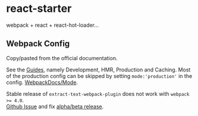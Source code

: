 # react-starter
webpack + react + react-hot-loader...

## Webpack Config
Copy/pasted from the official documentation.  

See the [Guides](https://webpack.js.org/guides/), namely Development, HMR, Production and Caching.
Most of the production config can be skipped by setting `mode:'production'` in the config. [WebpackDocs/Mode](https://webpack.js.org/concepts/mode/).

Stable release of `extract-text-webpack-plugin` does not work with `webpack >= 4.0`.  
[Github Issue](https://github.com/webpack-contrib/extract-text-webpack-plugin/issues/701) and fix [alpha/beta release](https://github.com/webpack-contrib/extract-text-webpack-plugin/releases).